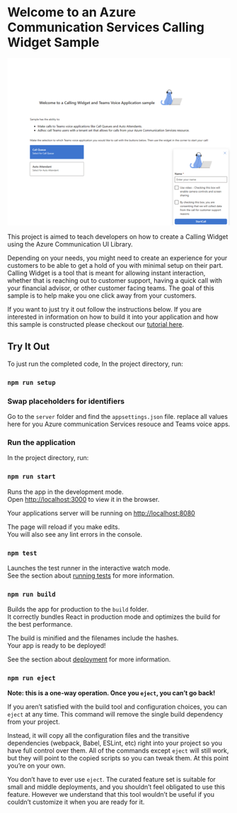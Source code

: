 # Welcome to an Azure Communication Services Calling Widget Sample

<img src='./media/sample-splash-home.png' width='1000'>

This project is aimed to teach developers on how to create a Calling Widget using the Azure Communication UI Library.

Depending on your needs, you might need to create an experience for your customers to be able to get a hold of you with minimal setup on their part.
Calling Widget is a tool that is meant for allowing instant interaction, whether that is reaching out to customer support, having a quick call with your financial advisor, or other customer facing teams. The goal of this sample is to help make you one click away from your customers.

If you want to just try it out follow the instructions below. If you are interested in information on how to build it into your application and how this sample is constructed please checkout our [tutorial here](https://learn.microsoft.com/en-us/azure/communication-services/tutorials/calling-widget/calling-widget-overview).

## Try It Out

To just run the completed code, In the project directory, run:

### `npm run setup`

### Swap placeholders for identifiers
Go to the `server` folder and find the `appsettings.json` file.
replace all values here for you Azure communication Services resouce and Teams voice apps.

### Run the application

In the project directory, run:

### `npm run start`

Runs the app in the development mode.\
Open [http://localhost:3000](http://localhost:3000) to view it in the browser.

Your applications server will be running on [http://localhost:8080](http://localhost:8080)

The page will reload if you make edits.\
You will also see any lint errors in the console.

### `npm test`

Launches the test runner in the interactive watch mode.\
See the section about [running tests](https://facebook.github.io/create-react-app/docs/running-tests) for more information.

### `npm run build`

Builds the app for production to the `build` folder.\
It correctly bundles React in production mode and optimizes the build for the best performance.

The build is minified and the filenames include the hashes.\
Your app is ready to be deployed!

See the section about [deployment](https://facebook.github.io/create-react-app/docs/deployment) for more information.

### `npm run eject`

**Note: this is a one-way operation. Once you `eject`, you can’t go back!**

If you aren’t satisfied with the build tool and configuration choices, you can `eject` at any time. This command will remove the single build dependency from your project.

Instead, it will copy all the configuration files and the transitive dependencies (webpack, Babel, ESLint, etc) right into your project so you have full control over them. All of the commands except `eject` will still work, but they will point to the copied scripts so you can tweak them. At this point you’re on your own.

You don’t have to ever use `eject`. The curated feature set is suitable for small and middle deployments, and you shouldn’t feel obligated to use this feature. However we understand that this tool wouldn’t be useful if you couldn’t customize it when you are ready for it.
